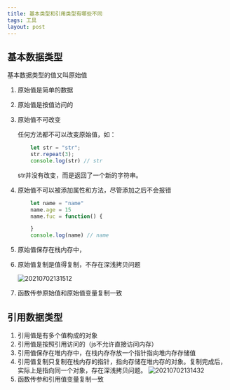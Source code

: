 ```yaml
---
title: 基本类型和引用类型有哪些不同
tags: 工具
layout: post
---
```



## 基本数据类型

基本数据类型的值又叫原始值

1. 原始值是简单的数据
2. 原始值是按值访问的
3. 原始值不可改变

    任何方法都不可以改变原始值，如：

    ```javascript
        let str = "str";
        str.repeat(3);
        console.log(str) // str
    ```

    str并没有改变，而是返回了一个新的字符串。
4. 原始值不可以被添加属性和方法，尽管添加之后不会报错

    ```javascript
        let name = "name"
        name.age = 15
        name.fuc = function() {

        }
        console.log(name) // name
    ```

5. 原始值保存在栈内存中，
6. 原始值复制是值得复制，不存在深浅拷贝问题

   ![20210702131512](https://cdn.jsdelivr.net/gh/moxiaodegu/ImageHosting/imagesBlogs/20210702131512.png)
7. 函数传参原始值和原始值变量复制一致

## 引用数据类型

1. 引用值是有多个值构成的对象
2. 引用值是按照引用访问的（js不允许直接访问内存）
3. 引用值保存在堆内存中，在栈内存存放一个指针指向堆内存存储值
4. 引用值复制只复制在栈内存的指针，指向存储在堆内存的对象。复制完成后，实际上是指向同一个对象，存在深浅拷贝问题。
   ![20210702131432](https://cdn.jsdelivr.net/gh/moxiaodegu/ImageHosting/imagesBlogs/20210702131432.png)
5. 函数传参和引用值变量复制一致
